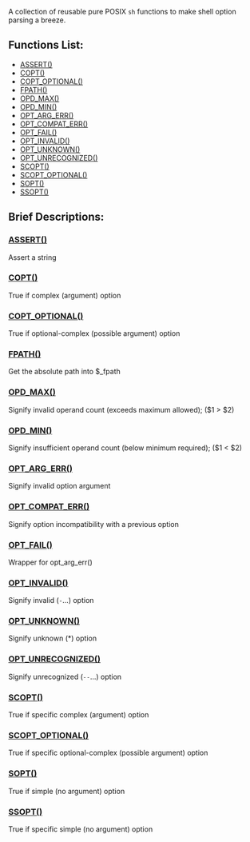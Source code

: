 A collection of reusable pure POSIX `sh` functions to make shell option parsing
a breeze.

## Functions List:

- [ASSERT()](https://github.com/mscalindt/main-functions/blob/main/src/assert)
- [COPT()](https://github.com/mscalindt/main-functions/blob/main/src/copt)
- [COPT_OPTIONAL()](https://github.com/mscalindt/main-functions/blob/main/src/copt_optional)
- [FPATH()](https://github.com/mscalindt/main-functions/blob/main/src/fpath)
- [OPD_MAX()](https://github.com/mscalindt/main-functions/blob/main/src/opd_max)
- [OPD_MIN()](https://github.com/mscalindt/main-functions/blob/main/src/opd_min)
- [OPT_ARG_ERR()](https://github.com/mscalindt/main-functions/blob/main/src/opt_arg_err)
- [OPT_COMPAT_ERR()](https://github.com/mscalindt/main-functions/blob/main/src/opt_compat_err)
- [OPT_FAIL()](https://github.com/mscalindt/main-functions/blob/main/src/opt_fail)
- [OPT_INVALID()](https://github.com/mscalindt/main-functions/blob/main/src/opt_invalid)
- [OPT_UNKNOWN()](https://github.com/mscalindt/main-functions/blob/main/src/opt_unknown)
- [OPT_UNRECOGNIZED()](https://github.com/mscalindt/main-functions/blob/main/src/opt_unrecognized)
- [SCOPT()](https://github.com/mscalindt/main-functions/blob/main/src/scopt)
- [SCOPT_OPTIONAL()](https://github.com/mscalindt/main-functions/blob/main/src/scopt_optional)
- [SOPT()](https://github.com/mscalindt/main-functions/blob/main/src/sopt)
- [SSOPT()](https://github.com/mscalindt/main-functions/blob/main/src/ssopt)

## Brief Descriptions:

### [ASSERT()](https://github.com/mscalindt/main-functions/blob/main/src/assert)
Assert a string

### [COPT()](https://github.com/mscalindt/main-functions/blob/main/src/copt)
True if complex (argument) option

### [COPT_OPTIONAL()](https://github.com/mscalindt/main-functions/blob/main/src/copt_optional)
True if optional-complex (possible argument) option

### [FPATH()](https://github.com/mscalindt/main-functions/blob/main/src/fpath)
Get the absolute path into $_fpath

### [OPD_MAX()](https://github.com/mscalindt/main-functions/blob/main/src/opd_max)
Signify invalid operand count (exceeds maximum allowed); ($1 > $2)

### [OPD_MIN()](https://github.com/mscalindt/main-functions/blob/main/src/opd_min)
Signify insufficient operand count (below minimum required); ($1 < $2)

### [OPT_ARG_ERR()](https://github.com/mscalindt/main-functions/blob/main/src/opt_arg_err)
Signify invalid option argument

### [OPT_COMPAT_ERR()](https://github.com/mscalindt/main-functions/blob/main/src/opt_compat_err)
Signify option incompatibility with a previous option

### [OPT_FAIL()](https://github.com/mscalindt/main-functions/blob/main/src/opt_fail)
Wrapper for opt_arg_err()

### [OPT_INVALID()](https://github.com/mscalindt/main-functions/blob/main/src/opt_invalid)
Signify invalid (`-`...) option

### [OPT_UNKNOWN()](https://github.com/mscalindt/main-functions/blob/main/src/opt_unknown)
Signify unknown (*) option

### [OPT_UNRECOGNIZED()](https://github.com/mscalindt/main-functions/blob/main/src/opt_unrecognized)
Signify unrecognized (`--`...) option

### [SCOPT()](https://github.com/mscalindt/main-functions/blob/main/src/scopt)
True if specific complex (argument) option

### [SCOPT_OPTIONAL()](https://github.com/mscalindt/main-functions/blob/main/src/scopt_optional)
True if specific optional-complex (possible argument) option

### [SOPT()](https://github.com/mscalindt/main-functions/blob/main/src/sopt)
True if simple (no argument) option

### [SSOPT()](https://github.com/mscalindt/main-functions/blob/main/src/ssopt)
True if specific simple (no argument) option
